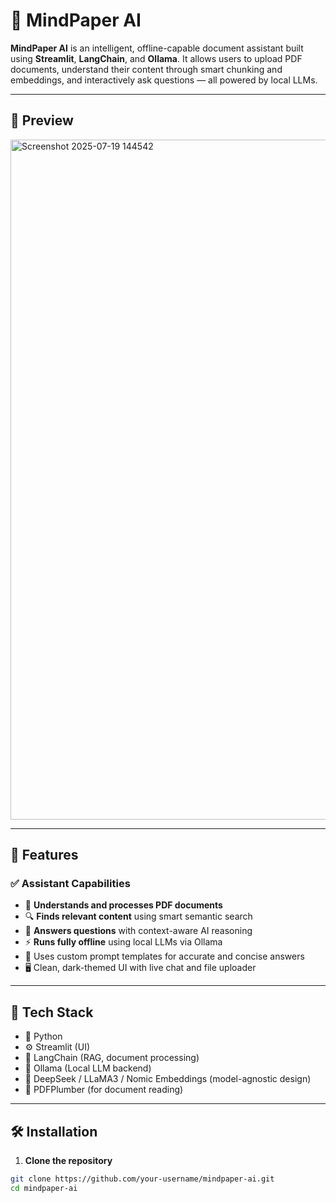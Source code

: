 # 🧠 MindPaper AI

**MindPaper AI** is an intelligent, offline-capable document assistant built using **Streamlit**, **LangChain**, and **Ollama**. It allows users to upload PDF documents, understand their content through smart chunking and embeddings, and interactively ask questions — all powered by local LLMs.

---

## 📸 Preview

<img width="1900" height="1088" alt="Screenshot 2025-07-19 144542" src="https://github.com/user-attachments/assets/c6cdbdf0-b824-4157-91b3-5958ed8d78b9" />



---

## 🚀 Features

### ✅ Assistant Capabilities
- 📄 **Understands and processes PDF documents**
- 🔍 **Finds relevant content** using smart semantic search
- 🤖 **Answers questions** with context-aware AI reasoning
- ⚡ **Runs fully offline** using local LLMs via Ollama
- 🧠 Uses custom prompt templates for accurate and concise answers
- 🖥️ Clean, dark-themed UI with live chat and file uploader

---

## 🧰 Tech Stack

- 🐍 Python
- ⚙️ Streamlit (UI)
- 🔗 LangChain (RAG, document processing)
- 🤖 Ollama (Local LLM backend)
- 🧠 DeepSeek / LLaMA3 / Nomic Embeddings (model-agnostic design)
- 📄 PDFPlumber (for document reading)

---

## 🛠️ Installation

1. **Clone the repository**
```bash
git clone https://github.com/your-username/mindpaper-ai.git
cd mindpaper-ai
